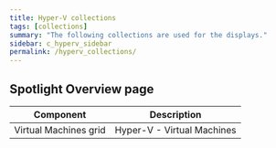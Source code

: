```yaml
---
title: Hyper-V collections
tags: [collections]
summary: "The following collections are used for the displays."
sidebar: c_hyperv_sidebar
permalink: /hyperv_collections/
---
```



## Spotlight Overview page

Component | Description
----------|----------------
Virtual Machines grid | Hyper-V - Virtual Machines
